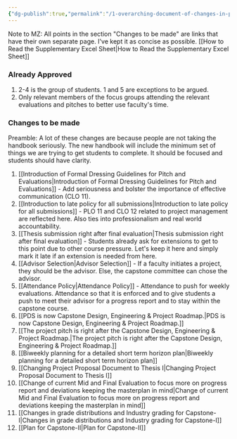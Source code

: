 ```yaml
---
{"dg-publish":true,"permalink":"/1-overarching-document-of-changes-in-policy/","tags":["gardenEntry"]}
---
```


Note to MZ: All points in the section "Changes to be made" are links that have their own separate page. I've kept it as concise as possible.
[[How to Read the Supplementary Excel Sheet\|How to Read the Supplementary Excel Sheet]]
### Already Approved
1. 2-4 is the group of students. 1 and 5 are exceptions to be argued.
2. Only relevant members of the focus groups attending the relevant evaluations and pitches to better use faculty's time.

### Changes to be made
Preamble: A lot of these changes are because people are not taking the handbook seriously. The new handbook will include the minimum set of things we are trying to get students to complete. It should be focused and students should have clarity.
1. [[Introduction of Formal Dressing Guidelines for Pitch and Evaluations\|Introduction of Formal Dressing Guidelines for Pitch and Evaluations]] - Add seriousness and bolster the importance of effective communication (CLO 11).
2. [[Introduction to late policy for all submissions\|Introduction to late policy for all submissions]] - PLO 11 and CLO 12 related to project management are reflected here. Also ties into professionalism and real world accountability.
3. [[Thesis submission right after final evaluation\|Thesis submission right after final evaluation]] - Students already ask for extensions to get to this point due to other course pressure. Let's keep it here and simply mark it late if an extension is needed from here.
4. [[Advisor Selection\|Advisor Selection]] - If a faculty initiates a project, they should be the advisor. Else, the capstone committee can chose the advisor.
5. [[Attendance Policy\|Attendance Policy]] - Attendance to push for weekly evaluations. Attendance so that it is enforced and to give students a push to meet their advisor for a progress report and to stay within the capstone course.
6. [[PDS is now Capstone Design, Engineering & Project Roadmap.\|PDS is now Capstone Design, Engineering & Project Roadmap.]]
7. [[The project pitch is right after the Capstone Design, Engineering & Project Roadmap.\|The project pitch is right after the Capstone Design, Engineering & Project Roadmap.]] 
8. [[Biweekly planning for a detailed short term horizon plan\|Biweekly planning for a detailed short term horizon plan]] 
9. [[Changing Project Proposal Document to Thesis I\|Changing Project Proposal Document to Thesis I]] 
10. [[Change of current Mid and Final Evaluation to focus more on progress report and deviations keeping the masterplan in mind\|Change of current Mid and Final Evaluation to focus more on progress report and deviations keeping the masterplan in mind]] 
11. [[Changes in grade distributions and Industry grading for Capstone-I\|Changes in grade distributions and Industry grading for Capstone-I]]
12. [[Plan for Capstone-II\|Plan for Capstone-II]]


